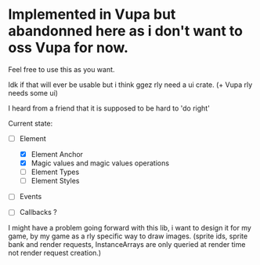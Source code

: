 # Implemented in Vupa but abandonned here as i don't want to oss Vupa for now.
Feel free to use this as you want. 

Idk if that will ever be usable but i think ggez rly need a ui crate. (+ Vupa rly needs some ui)

I heard from a friend that it is supposed to be hard to 'do right'


Current state:  
- [ ] Element
    - [x] Element Anchor
    - [x] Magic values and magic values operations 
    - [ ] Element Types
    - [ ] Element Styles
- [ ] Events
- [ ] Callbacks ? 




I might have a problem going forward with this lib, i want to design it for my game, by my game as a rly specific way to draw images.
(sprite ids, sprite bank and render requests, InstanceArrays are only queried at render time not render request creation.)